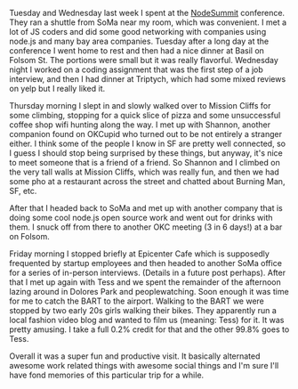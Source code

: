 Tuesday and Wednesday last week I spent at the [NodeSummit](http://nodesummit.com/) conference. They ran a shuttle from SoMa near my room, which was convenient. I met a lot of JS coders and did some good networking with companies using node.js and many bay area companies. Tuesday after a long day at the conference I went home to rest and then had a nice dinner at Basil on Folsom St. The portions were small but it was really flavorful. Wednesday night I worked on a coding assignment that was the first step of a job interview, and then I had dinner at Triptych, which had some mixed reviews on yelp but I really liked it.

Thursday morning I slept in and slowly walked over to Mission Cliffs for some climbing, stopping for a quick slice of pizza and some unsuccessful coffee shop wifi hunting along the way. I met up with Shannon, another companion found on OKCupid who turned out to be not entirely a stranger either. I think some of the people I know in SF are pretty well connected, so I guess I should stop being surprised by these things, but anyway, it's nice to meet someone that is a friend of a friend. So Shannon and I climbed on the very tall walls at Mission Cliffs, which was really fun, and then we had some pho at a restaurant across the street and chatted about Burning Man, SF, etc.

After that I headed back to SoMa and met up with another company that is doing some cool node.js open source work and went out for drinks with them. I snuck off from there to another OKC meeting (3 in 6 days!) at a bar on Folsom.

Friday morning I stopped briefly at Epicenter Cafe which is supposedly frequented by startup employees and then headed to another SoMa office for a series of in-person interviews. (Details in a future post perhaps). After that I met up again with Tess and we spent the remainder of the afternoon lazing around in Dolores Park and peoplewatching. Soon enough it was time for me to catch the BART to the airport. Walking to the BART we were stopped by two early 20s girls walking their bikes. They apparently run a local fashion video blog and wanted to film us (meaning: Tess) for it. It was pretty amusing. I take a full 0.2% credit for that and the other 99.8% goes to Tess.

Overall it was a super fun and productive visit. It basically alternated awesome work related things with awesome social things and I'm sure I'll have fond memories of this particular trip for a while.

<flickrshow href="page_show_url=%2Fphotos%2F88096431%40N00%2Fsets%2F72157628993108793%2Fshow%2F&page_show_back_url=%2Fphotos%2F88096431%40N00%2Fsets%2F72157628993108793%2F&set_id=72157628993108793"/>
